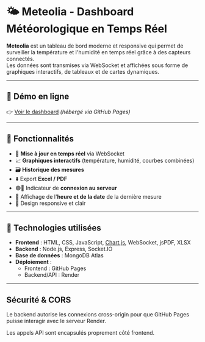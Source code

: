 # 🌤️ Meteolia - Dashboard Météorologique en Temps Réel

**Meteolia** est un tableau de bord moderne et responsive qui permet de surveiller la température et l'humidité en temps réel grâce à des capteurs connectés.  
Les données sont transmises via WebSocket et affichées sous forme de graphiques interactifs, de tableaux et de cartes dynamiques.

---

## 🚀 Démo en ligne

👉 [Voir le dashboard](https://arldev04.github.io/Meteolia_dashboard/) *(hébergé via GitHub Pages)*

---

## 📡 Fonctionnalités

- 🔄 **Mise à jour en temps réel** via WebSocket
- 📈 **Graphiques interactifs** (température, humidité, courbes combinées)
- 🗃️ **Historique des mesures**
- ⬇️ Export **Excel / PDF**
- 🟢🛑 Indicateur de **connexion au serveur**
- 📅 Affichage de l'**heure et de la date** de la dernière mesure
- 🌙 Design responsive et clair

---

## 🧰 Technologies utilisées

- **Frontend** : HTML, CSS, JavaScript, [Chart.js](https://www.chartjs.org/), WebSocket, jsPDF, XLSX
- **Backend** : Node.js, Express, Socket.IO
- **Base de données** : MongoDB Atlas
- **Déploiement** :
  - Frontend : GitHub Pages
  - Backend/API : Render

---


##  Sécurité & CORS
Le backend autorise les connexions cross-origin pour que GitHub Pages puisse interagir avec le serveur Render.

Les appels API sont encapsulés proprement côté frontend.